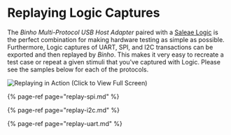 # Replaying Logic Captures

The _Binho Multi-Protocol USB Host Adapter_ paired with a [Saleae Logic](https://www.saleae.com/) is the perfect combination for making hardware testing as simple as possible. Furthermore, Logic captures of UART, SPI, and I2C transactions can be exported and then replayed by _Binho_. This makes it very easy to recreate a test case or repeat a given stimuli that you've captured with Logic. Please see the samples below for each of the protocols.

![Replaying in Action \(Click to View Full Screen\)](../../../../.gitbook/assets/saleaereplay-i2c.gif)

{% page-ref page="replay-spi.md" %}

{% page-ref page="replay-i2c.md" %}

{% page-ref page="replay-uart.md" %}

